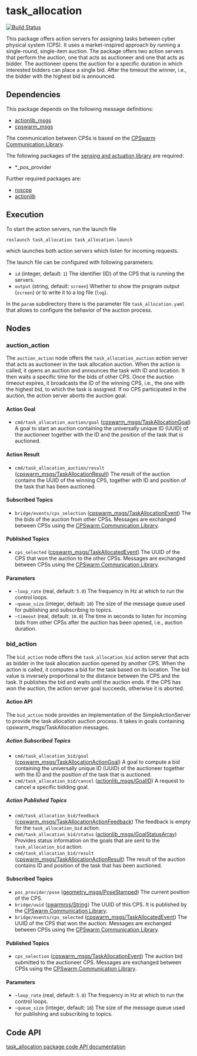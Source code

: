 # task_allocation
[![Build Status](http://build.ros.org/buildStatus/icon?job=Ksrc_uX__task_allocation__ubuntu_xenial__source&build=43)](http://build.ros.org/job/Ksrc_uX__task_allocation__ubuntu_xenial__source/43/)


This package offers action servers for assigning tasks between cyber physical system (CPS). It uses a market-inspired approach by running a single-round, single-item auction. The package offers two action servers that perform the auction, one that acts as auctioneer and one that acts as bidder. The auctioneer opens the auction for a specific duration in which interested bidders can place a single bid. After the timeout the winner, i.e., the bidder with the highest bid is announced.

## Dependencies
This package depends on the following message definitions:
* [actionlib_msgs](https://wiki.ros.org/actionlib_msgs)
* [cpswarm_msgs](https://cpswarm.github.io/cpswarm_msgs/html/index-msg.html)

The communication between CPSs is based on the [CPSwarm Communication Library](https://github.com/cpswarm/swarmio).

The following packages of the [sensing and actuation library](https://github.com/cpswarm/sensing_actuation) are required:
* *_pos_provider

Further required packages are:
* [roscpp](https://wiki.ros.org/roscpp/)
* [actionlib](https://wiki.ros.org/actionlib/)

## Execution
To start the action servers, run the launch file
```
roslaunch task_allocation task_allocation.launch
```
which launches both action servers which listen for incoming requests.

The launch file can be configured with following parameters:
* `id` (integer, default: `1`)
  The identifier (ID) of the CPS that is running the servers.
* `output` (string, default: `screen`)
  Whether to show the program output (`screen`) or to write it to a log file (`log`).

In the `param` subdirectory there is the parameter file `task_allocation.yaml` that allows to configure the behavior of the auction process.

## Nodes

### auction_action
The `auction_action` node offers the `task_allocation_auction` action server that acts as auctioneer in the task allocation auction. When the action is called, it opens an auction and announces the task with ID and location. It then waits a specific time for the bids of other CPS. Once the auction timeout expires, it broadcasts the ID of the winning CPS, i.e., the one with the highest bid, to which the task is assigned. If no CPS participated in the auction, the action server aborts the auction goal.

#### Action Goal
* `cmd/task_allocation_auction/goal` ([cpswarm_msgs/TaskAllocationGoal](https://cpswarm.github.io/cpswarm_msgs/html/action/TaskAllocation.html))
  A goal to start an auction containing the universally unique ID (UUID) of the auctioneer together with the ID and the position of the task that is auctioned.

#### Action Result
* `cmd/task_allocation_auction/result` ([cpswarm_msgs/TaskAllocationResult](https://cpswarm.github.io/cpswarm_msgs/html/action/TaskAllocation.html))
  The result of the auction contains the UUID of the winning CPS, together with ID and position of the task that has been auctioned.

#### Subscribed Topics
* `bridge/events/cps_selection` ([cpswarm_msgs/TaskAllocationEvent](https://cpswarm.github.io/cpswarm_msgs/html/msg/TaskAllocationEvent.html))
  The the bids of the auction from other CPSs. Messages are exchanged between CPSs using the [CPSwarm Communication Library](https://github.com/cpswarm/swarmio).

#### Published Topics
* `cps_selected` ([cpswarm_msgs/TaskAllocatedEvent](https://cpswarm.github.io/cpswarm_msgs/html/msg/TaskAllocatedEvent.html))
  The UUID of the CPS that won the auction to the other CPSs. Messages are exchanged between CPSs using the [CPSwarm Communication Library](https://github.com/cpswarm/swarmio).

#### Parameters
* `~loop_rate` (real, default: `5.0`)
  The frequency in Hz at which to run the control loops.
* `~queue_size` (integer, default: `10`)
  The size of the message queue used for publishing and subscribing to topics.
* `~timeout` (real, default: `10.0`)
  The time in seconds to listen for incoming bids from other CPSs after the auction has been opened, i.e., auction duration.

### bid_action
The `bid_action` node offers the `task_allocation_bid` action server that acts as bidder in the task allocation auction opened by another CPS. When the action is called, it computes a bid for the task based on its location. The bid value is inversely proportional to the distance between the CPS and the task. It publishes the bid and waits until the auction ends. If the CPS has won the auction, the action server goal succeeds, otherwise it is aborted.

#### Action API
The `bid_action` node provides an implementation of the SimpleActionServer to provide the task allocation auction process. It takes in goals containing cpswarm_msgs/TaskAllocation messages.

##### Action Subscribed Topics
* `cmd/task_allocation_bid/goal` ([cpswarm_msgs/TaskAllocationActionGoal](https://cpswarm.github.io/cpswarm_msgs/html/action/TaskAllocation.html))
  A goal to compute a bid containing the universally unique ID (UUID) of the auctioneer together with the ID and the position of the task that is auctioned.
* `cmd/task_allocation_bid/cancel` ([actionlib_msgs/GoalID](https://docs.ros.org/api/actionlib_msgs/html/msg/GoalID.html))
  A request to cancel a specific bidding goal.

##### Action Published Topics
* `cmd/task_allocation_bid/feedback` ([cpswarm_msgs/TaskAllocationActionFeedback](https://cpswarm.github.io/cpswarm_msgs/html/action/TaskAllocation.html))
  The feedback is empty for the `task_allocation_bid` action.
* `cmd/task_allocation_bid/status` ([actionlib_msgs/GoalStatusArray](https://docs.ros.org/api/actionlib_msgs/html/msg/GoalStatusArray.html))
  Provides status information on the goals that are sent to the `task_allocation_bid` action.
* `cmd/task_allocation_bid/result` ([cpswarm_msgs/TaskAllocationActionResult](https://cpswarm.github.io/cpswarm_msgs/html/action/TaskAllocation.html))
  The result of the auction contains ID and position of the task that has been auctioned.

#### Subscribed Topics
* `pos_provider/pose` ([geometry_msgs/PoseStamped](https://docs.ros.org/api/geometry_msgs/html/msg/PoseStamped.html))
  The current position of the CPS.
* `bridge/uuid` ([swarmros/String](https://cpswarm.github.io/swarmio/swarmros/msg/String.html))
  The UUID of this CPS. It is published by the [CPSwarm Communication Library](https://github.com/cpswarm/swarmio).
* `bridge/events/cps_selected` ([cpswarm_msgs/TaskAllocatedEvent](https://cpswarm.github.io/cpswarm_msgs/html/msg/TaskAllocatedEvent.html))
  The UUID of the CPS that won the auction. Messages are exchanged between CPSs using the [CPSwarm Communication Library](https://github.com/cpswarm/swarmio).

#### Published Topics
* `cps_selection` ([cpswarm_msgs/TaskAllocationEvent](https://cpswarm.github.io/cpswarm_msgs/html/msg/TaskAllocationEvent.html))
  The auction bid submitted to the auctioneer CPS. Messages are exchanged between CPSs using the [CPSwarm Communication Library](https://github.com/cpswarm/swarmio).

#### Parameters
* `~loop_rate` (real, default: `5.0`)
  The frequency in Hz at which to run the control loops.
* `~queue_size` (integer, default: `10`)
  The size of the message queue used for publishing and subscribing to topics.

## Code API
[task_allocation package code API documentation](https://cpswarm.github.io/swarm_functions/task_allocation/docs/html/files.html)
